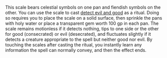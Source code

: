 This scale bears celestial symbols on one pan and fiendish symbols on the other. You can use the scale to cast [detect evil and good](https://5e.tools/spells.html#detect%20evil%20and%20good_phb) as a ritual. Doing so requires you to place the scale on a solid surface, then sprinkle the pans with holy water or place a transparent gem worth 100 gp in each pan. The scale remains motionless if it detects nothing, tips to one side or the other for good (consecrated) or evil (desecrated), and fluctuates slightly if it detects a creature appropriate to the spell but neither good nor evil. By touching the scales after casting the ritual, you instantly learn any information the spell can normally convey, and then the effect ends.